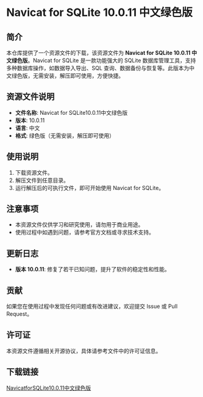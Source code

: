 # Navicat for SQLite 10.0.11 中文绿色版

## 简介

本仓库提供了一个资源文件的下载，该资源文件为 **Navicat for SQLite 10.0.11 中文绿色版**。Navicat for SQLite 是一款功能强大的 SQLite 数据库管理工具，支持多种数据库操作，如数据导入导出、SQL 查询、数据备份与恢复等。此版本为中文绿色版，无需安装，解压即可使用，方便快捷。

## 资源文件说明

- **文件名称**: Navicat for SQLite10.0.11中文绿色版
- **版本**: 10.0.11
- **语言**: 中文
- **格式**: 绿色版（无需安装，解压即可使用）

## 使用说明

1. 下载资源文件。
2. 解压文件到任意目录。
3. 运行解压后的可执行文件，即可开始使用 Navicat for SQLite。

## 注意事项

- 本资源文件仅供学习和研究使用，请勿用于商业用途。
- 使用过程中如遇到问题，请参考官方文档或寻求技术支持。

## 更新日志

- **版本 10.0.11**: 修复了若干已知问题，提升了软件的稳定性和性能。

## 贡献

如果您在使用过程中发现任何问题或有改进建议，欢迎提交 Issue 或 Pull Request。

## 许可证

本资源文件遵循相关开源协议，具体请参考文件中的许可证信息。

## 下载链接

[NavicatforSQLite10.0.11中文绿色版](https://pan.quark.cn/s/815c03d00bc0)